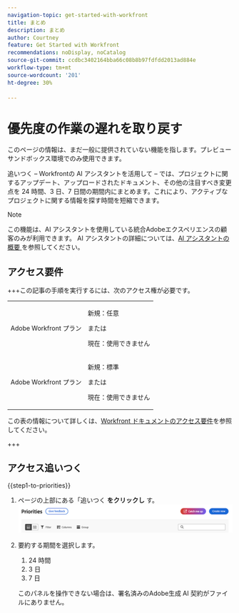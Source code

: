 ```yaml
---
navigation-topic: get-started-with-workfront
title: まとめ
description: まとめ
author: Courtney
feature: Get Started with Workfront
recommendations: noDisplay, noCatalog
source-git-commit: ccdbc3402164bba66c08b8b97fdfdd2013ad884e
workflow-type: tm+mt
source-wordcount: '201'
ht-degree: 30%

---
```



# 優先度の作業の遅れを取り戻す

<span class="preview">このページの情報は、まだ一般に提供されていない機能を指します。プレビューサンドボックス環境でのみ使用できます。</span>

追いつく – Workfrontの AI アシスタントを活用して – では、プロジェクトに関するアップデート、アップロードされたドキュメント、その他の注目すべき変更点を 24 時間、3 日、7 日間の期間内にまとめます。これにより、アクティブなプロジェクトに関する情報を探す時間を短縮できます。

>[!NOTE]
>
>この機能は、AI アシスタントを使用している統合Adobeエクスペリエンスの顧客のみが利用できます。 AI アシスタントの詳細については、[AI アシスタントの概要 ](/help/quicksilver/workfront-basics/ai-assistant/ai-assistant-overview.md) を参照してください。

## アクセス要件

+++この記事の手順を実行するには、次のアクセス権が必要です。

<table style="table-layout:auto"> 
 <col> 
 <col> 
 <tbody> 
  <tr> 
   <td role="rowheader">Adobe Workfront プラン</td> 
   <td><p>新規：任意</p>
       <p>または</p>
       <p>現在：使用できません</p></td>
  </tr> 
  <tr> 
   <td role="rowheader">Adobe Workfront プラン</td> 
   <td><p>新規：標準</p>
       <p>または</p>
       <p>現在：使用できません</p></td>
  </tr> 
 </tbody> 
</table>

この表の情報について詳しくは、[Workfront ドキュメントのアクセス要件](/help/quicksilver/administration-and-setup/add-users/access-levels-and-object-permissions/access-level-requirements-in-documentation.md)を参照してください。

+++


## アクセス追いつく

{{step1-to-priorities}}

1. ページの上部にある「追いつく **をクリックし** す。
   ![ キャッチアップボタン ](assets/catch-me-up-button.png)
1. 要約する期間を選択します。
   1. 24 時間
   1. 3 日
   1. 7 日

   このパネルを操作できない場合は、署名済みのAdobe生成 AI 契約がファイルにありません。